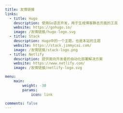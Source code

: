 ```yaml
---
title: 友情链接
links:
  - title: Hugo
    description: 使用Go语言开发，用于生成博客静态页面的工具
    website: https://gohugo.io/
    image: /友情链接/hugo-logo.svg
  - title: Stack
    description: Hugo中的一个主题，也是本站的主题
    website: https://stack.jimmycai.com/
    image: /友情链接/stack-logo.png
  - title: Netlify
    description: 提供面向开发者的自动化部署解决方案
    website: https://www.netlify.com/
    image: /友情链接/netlify-logo.svg

menu:
    main: 
        weight: -30
        params:
            icon: link

comments: false
---
```

